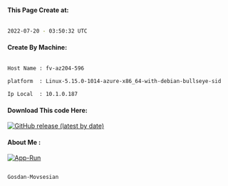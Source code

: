 
   
#### This Page Create at:

```bash

2022-07-20 - 03:50:32 UTC

```

#### Create By Machine:

```bash

Host Name : fv-az204-596

platform  : Linux-5.15.0-1014-azure-x86_64-with-debian-bullseye-sid

Ip Local  : 10.1.0.187

```
#### Download This code Here:

[![GitHub release (latest by date)](https://img.shields.io/github/v/release/Gosdan-Movsesian/Gosdan?style=for-the-badge&label=Download)](https://github.com/Gosdan-Movsesian/Gosdan/releases) 

</p> 

#### About Me :

[![App-Run](https://github.com/Gosdan-Movsesian/Gosdan/actions/workflows/App-Run.yml/badge.svg)](https://github.com/Gosdan-Movsesian/Gosdan/actions/workflows/App-Run.yml)

```bash

Gosdan-Movsesian

```


